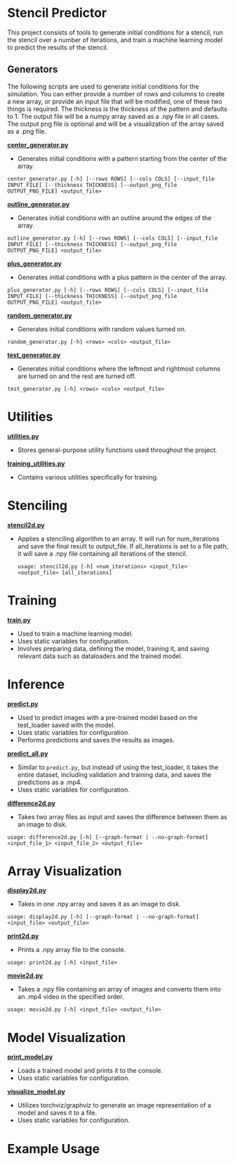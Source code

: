 # Stencil Predictor

This project consists of tools to generate initial conditions for a stencil, run the stencil over a number of iterations, and train a machine learning model to predict the results of the stencil.

## Generators

The following scripts are used to generate initial conditions for the simulation. 
You can either provide a number of rows and columns to create a new array, or provide an input file that will be modified, one of these two things is required. 
The thickness is the thickness of the pattern and defaults to 1.
The output file will be a numpy array saved as a .npy file in all cases.
The output png file is optional and will be a visualization of the array saved as a .png file.

**[center_generator.py](generators/center_generator.py)**

- Generates initial conditions with a pattern starting from the center of the array.

```
center_generator.py [-h] [--rows ROWS] [--cols COLS] [--input_file INPUT_FILE] [--thickness THICKNESS] [--output_png_file OUTPUT_PNG_FILE] <output_file>
```

**[outline_generator.py](generators/outline_generator.py)**

- Generates initial conditions with an outline around the edges of the array.

```
outline_generator.py [-h] [--rows ROWS] [--cols COLS] [--input_file INPUT_FILE] [--thickness THICKNESS] [--output_png_file OUTPUT_PNG_FILE] <output_file>
```

**[plus_generator.py](generators/plus_generator.py)**

- Generates initial conditions with a plus pattern in the center of the array.

```
plus_generator.py [-h] [--rows ROWS] [--cols COLS] [--input_file INPUT_FILE] [--thickness THICKNESS] [--output_png_file OUTPUT_PNG_FILE] <output_file>
```

**[random_generator.py](generators/random_generator.py)**

- Generates initial conditions with random values turned on.

```
random_generator.py [-h] <rows> <cols> <output_file>
```

**[test_generator.py](generators/test_generator.py)**

- Generates initial conditions where the leftmost and rightmost columns are turned on and the rest are turned off.

```
test_generator.py [-h] <rows> <cols> <output_file>
```

# Utilities

**[utilities.py](utilities.py)**

- Stores general-purpose utility functions used throughout the project.

**[training_utilities.py](training_utilities.py)**

- Contains various utilities specifically for training.

# Stenciling

**[stencil2d.py](stencil2d.py)**

- Applies a stenciling algorithm to an array. 
  It will run for num_iterations and save the final result to output_file.
  If all_iterations is set to a file path, it will save a .npy file containing all iterations of the stencil.

   ```
   usage: stencil2d.py [-h] <num_iterations> <input_file> <output_file> [all_iterations]
   ```

# Training

**[train.py](train.py)**

- Used to train a machine learning model. 
- Uses static variables for configuration. 
- Involves preparing data, defining the model, training it, and saving relevant data such as dataloaders and the trained model.

# Inference

**[predict.py](predict.py)**

- Used to predict images with a pre-trained model based on the test_loader saved with the model. 
- Uses static variables for configuration. 
- Performs predictions and saves the results as images.

**[predict_all.py](predict_all.py)**

- Similar to `predict.py`, but instead of using the test_loader, it takes the entire dataset, including validation and training data, and saves the predictions as a .mp4.
- Uses static variables for configuration.

**[difference2d.py](difference2d.py)**

- Takes two array files as input and saves the difference between them as an image to disk.

```
usage: difference2d.py [-h] [--graph-format | --no-graph-format] <input_file_1> <input_file_2> <output_file>
```

# Array Visualization

**[display2d.py](display2d.py)**

- Takes in one .npy array and saves it as an image to disk.

```
usage: display2d.py [-h] [--graph-format | --no-graph-format] <input_file> <output_file>
```

**[print2d.py](print2d.py)**

- Prints a .npy array file to the console.

```
usage: print2d.py [-h] <input_file>
```

**[movie2d.py](movie2d.py)**

- Takes a .npy file containing an array of images and converts them into an .mp4 video in the specified order.

```
usage: movie2d.py [-h] <input_file> <output_file>
```

# Model Visualization

**[print_model.py](print_model.py)**

- Loads a trained model and prints it to the console. 
- Uses static variables for configuration.

**[visualize_model.py](visualize_model.py)**

- Utilizes torchviz/graphviz to generate an image representation of a model and saves it to a file. 
- Uses static variables for configuration.

# Example Usage

